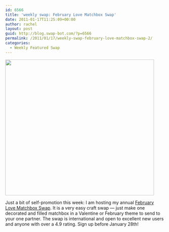 ```yaml
---
id: 6566
title: 'weekly swap: February Love Matchbox Swap'
date: 2011-01-17T11:25:09+00:00
author: rachel
layout: post
guid: http://blog.swap-bot.com/?p=6566
permalink: /2011/01/17/weekly-swap-february-love-matchbox-swap-2/
categories:
  - Weekly Featured Swap
---
```

[<img src="http://blog.swap-bot.com/wp-content/uploads/2011/01/febmatchboxswap.gif" alt="" title="febmatchboxswap" width="470" height="428" class="aligncenter size-full wp-image-6568" srcset="http://blog.swap-bot.com/wp-content/uploads/2011/01/febmatchboxswap-300x273.gif 300w, http://blog.swap-bot.com/wp-content/uploads/2011/01/febmatchboxswap.gif 470w" sizes="(max-width: 470px) 100vw, 470px" />](http://www.swap-bot.com/swap/show/81100)

Just a bit of self-promotion this week: I am hosting my annual [February Love Matchbox Swap](http://www.swap-bot.com/swap/show/81100). It is a very easy craft swap &#8212; just make one decorated and filled matchbox in a Valentine or February theme to send to your one partner. The swap is international and open to excellent new users and anyone with over a 4.9 rating. Sign up before January 28th!